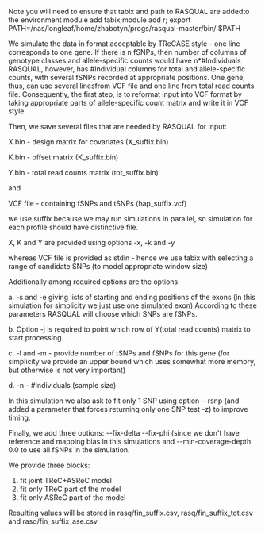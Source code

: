 Note you will need to ensure that tabix and path to RASQUAL are addedto the environment
module add tabix;module add r;
export PATH=/nas/longleaf/home/zhabotyn/progs/rasqual-master/bin/:$PATH


We simulate the data in format acceptable by TReCASE style - one line corresponds to one gene.
If there is n fSNPs, then number of columns of genotype classes and allele-specific counts would have n*#Individuals
RASQUAL, however, has #Individual columns for total and allele-specific counts, with several fSNPs recorded at appropriate positions.
One gene, thus, can use several linesfrom VCF file and one line from total read counts file.
Consequently, the first step, is to reformat input into VCF format by taking appropriate parts of allele-specific count matrix and write it in VCF style.

Then, we save several files that are needed by RASQUAL for input:

X.bin - design matrix for covariates (X_suffix.bin)

K.bin - offset matrix (K_suffix.bin)

Y.bin - total read counts matrix (tot_suffix.bin)

and 

VCF file - containing fSNPs and tSNPs (hap_suffix.vcf)

we use suffix because we may run simulations in parallel, so simulation for each profile should have distinctive file.

X, K and Y are provided using options -x, -k and -y

whereas VCF file is provided as stdin - hence we use tabix with selecting a range of candidate SNPs (to model appropriate window size)

Additionally among required options are the options:

a. -s and -e giving lists of starting and ending positions of the exons (in this simulation for simplicity we just use one simulated exon)
According to these parameters RASQUAL will choose which SNPs are fSNPs.

b. Option -j is required to point which row of Y(total read counts) matrix to start processing.

c. -l and -m - provide number of tSNPs and fSNPs for this gene (for simplicity we provide an upper bound which uses somewhat more memory, but otherwise is not very important)

d. -n - #Individuals (sample size)

In this simulation we also ask to fit only 1 SNP using option --rsnp (and added a parameter that forces returning only one SNP test -z) to improve timing.

Finally, we add three options: --fix-delta --fix-phi (since we don't have reference and mapping bias in this simulations and --min-coverage-depth 0.0 to use all fSNPs in the simulation.

We provide three blocks:

1. fit joint TReC+ASReC model
2. fit only TReC part of the model
3. fit only ASReC part of the model

Resulting values will be stored in 
rasq/fin_suffix.csv, rasq/fin_suffix_tot.csv and rasq/fin_suffix_ase.csv